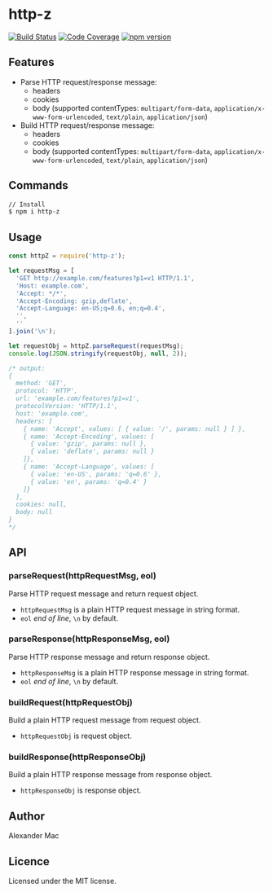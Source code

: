 # http-z

[![Build Status](https://travis-ci.org/AlexanderMac/http-z.svg?branch=master)](https://travis-ci.org/AlexanderMac/http-z)
[![Code Coverage](https://codecov.io/gh/AlexanderMac/http-z/branch/master/graph/badge.svg)](https://codecov.io/gh/AlexanderMac/http-z)
[![npm version](https://badge.fury.io/js/http-z.svg)](https://badge.fury.io/js/http-z)

## Features

* Parse HTTP request/response message:
  - headers
  - cookies
  - body (supported contentTypes: `multipart/form-data`, `application/x-www-form-urlencoded`, `text/plain`, `application/json`)
* Build HTTP request/response message:
  - headers
  - cookies
  - body (supported contentTypes: `multipart/form-data`, `application/x-www-form-urlencoded`, `text/plain`, `application/json`)

## Commands

```sh
// Install
$ npm i http-z
```

## Usage

```js
const httpZ = require('http-z');

let requestMsg = [
  'GET http://example.com/features?p1=v1 HTTP/1.1',
  'Host: example.com',
  'Accept: */*',
  'Accept-Encoding: gzip,deflate',
  'Accept-Language: en-US;q=0.6, en;q=0.4',
  '',
  ''
].join('\n');

let requestObj = httpZ.parseRequest(requestMsg);
console.log(JSON.stringify(requestObj, null, 2));

/* output:
{ 
  method: 'GET',
  protocol: 'HTTP',
  url: 'example.com/features?p1=v1',
  protocolVersion: 'HTTP/1.1',
  host: 'example.com',
  headers: [
    { name: 'Accept', values: [ { value: '/', params: null } ] },
    { name: 'Accept-Encoding', values: [ 
      { value: 'gzip', params: null },
      { value: 'deflate', params: null }
    ]},
    { name: 'Accept-Language', values: [
      { value: 'en-US', params: 'q=0.6' },
      { value: 'en', params: 'q=0.4' } 
    ]}
  ],
  cookies: null,
  body: null
}
*/
```

## API

### parseRequest(httpRequestMsg, eol)
Parse HTTP request message and return request object.

- `httpRequestMsg` is a plain HTTP request message in string format.
- `eol` _end of line_, `\n` by default.

### parseResponse(httpResponseMsg, eol)
Parse HTTP response message and return response object.

- `httpResponseMsg` is a plain HTTP response message in string format.
- `eol` _end of line_, `\n` by default.

### buildRequest(httpRequestObj)
Build a plain HTTP request message from request object.

- `httpRequestObj` is request object.

### buildResponse(httpResponseObj)
Build a plain HTTP response message from response object.

- `httpResponseObj` is response object.

## Author
Alexander Mac

## Licence
Licensed under the MIT license.
